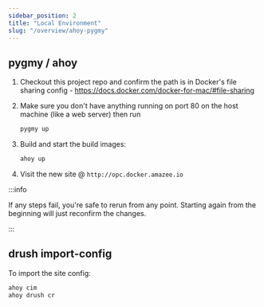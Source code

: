 ```yaml
---
sidebar_position: 2
title: "Local Environment"
slug: "/overview/ahoy-pygmy"
---
```



## pygmy / ahoy

1. Checkout this project repo and confirm the path is in Docker's file sharing config - https://docs.docker.com/docker-for-mac/#file-sharing

2. Make sure you don't have anything running on port 80 on the host machine (like a web server) then run
    ```bash title="bash"
    pygmy up
    ```

5. Build and start the build images:

    ```bash title="bash"
    ahoy up
    ```

6. Visit the new site @ `http://opc.docker.amazee.io`

:::info

If any steps fail, you're safe to rerun from any point.
Starting again from the beginning will just reconfirm the changes.

:::


## drush import-config

To import the site config:

```bash title="bash"
ahoy cim
ahoy drush cr
```